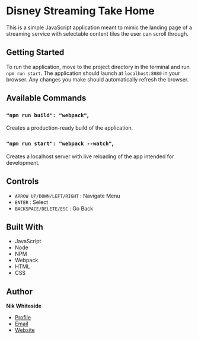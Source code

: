 # Disney Streaming Take Home

This is a simple JavaScript application meant to mimic the landing page of a streaming service with selectable content tiles the user can scroll through.

## Getting Started
To run the application, move to the project directory in the terminal and run `npm run start`. The application should launch at `localhost:8080` in your browser. Any changes you make should automatically refresh the browser.

## Available Commands
### `"npm run build": "webpack"`,

Creates a production-ready build of the application.

### `"npm run start": "webpack --watch"`,

Creates a localhost server with live reloading of the app intended for development.

## Controls
- `ARROW UP/DOWN/LEFT/RIGHT` : Navigate Menu
- `ENTER` : Select
- `BACKSPACE/DELETE/ESC` : Go Back

## Built With
- JavaScript
- Node
- NPM
- Webpack
- HTML
- CSS

## Author
**Nik Whiteside**

- [Profile](https://github.com/nrw6218)
- [Email](mailto:nikolaswhiteside@gmail.com)
- [Website](https://nikwhiteside.com)